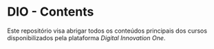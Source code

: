 # DIO - Contents
Este repositório visa abrigar todos os conteúdos principais dos cursos disponibilizados pela plataforma *Digital Innovation One*.  

